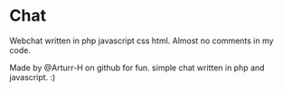 # Chat
Webchat written in php javascript css html. Almost no comments in my code.

Made by @Arturr-H on github for fun. simple chat written in php and javascript.
:)

